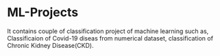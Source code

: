 # ML-Projects

It contains couple of classification project of machine learning such as, Classificaion of Covid-19 diseas from numerical dataset, classification of Chronic Kidney Disease(CKD). 
